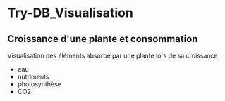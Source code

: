 # Try-DB_Visualisation
## Croissance d'une plante et consommation

Visualisation des éléments absorbé par une plante lors de sa croissance
- eau
- nutriments
- photosynthèse
- CO2
